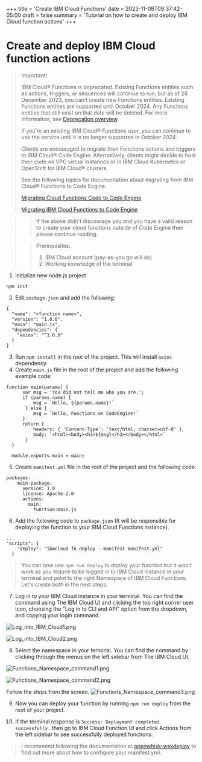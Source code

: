 +++
title = 'Create IBM Cloud Functions'
date = 2023-11-08T09:37:42-05:00
draft = false
summary = 'Tutorial on how to create and deploy IBM Cloud function actions'
+++

# Create and deploy IBM Cloud function actions

> Important!
> 
> IBM Cloud® Functions is deprecated. Existing Functions entities such as actions, triggers, or sequences will continue to run, but as of 28 December 2023, you can’t create new Functions entities. Existing Functions entities are supported until October 2024. Any Functions entities that still exist on that date will be deleted. For more information, see [Deprecation overview](https://cloud.ibm.com/docs/openwhisk?topic=openwhisk-dep-overview).
>
> If you’re an existing IBM Cloud® Functions user, you can continue to use the service until it is no longer supported in October 2024.
>
> Clients are encouraged to migrate their Functions actions and triggers to IBM Cloud® Code Engine. Alternatively, clients might decide to host their code on VPC virtual instances or in IBM Cloud Kubernetes or OpenShift for IBM Cloud® clusters.
>
> See the following topics for documentation about migrating from IBM Cloud® Functions to Code Engine.
>
> [Migrating Cloud Functions Code to Code Engine](https://www.ibm.com/blog/migrating-cloud-functions-code-to-code-engine)
> 
> [Migrating IBM Cloud Functions to Code Engine](https://cloud.ibm.com/docs/codeengine?topic=codeengine-fun-migrate)

>> If the above didn't discourage you and you have a valid reason to create your cloud functions outside of Code Engine then please continue reading.

>> Prerequisites:
>> 1. IBM Cloud account (pay-as-you go will do)
>> 2. Working knowledge of the terminal


1. Initialize new node.js project
```
npm init
```
2. Edit `package.json` and add the following:
```
{
  "name": "<function name>",
  "version": "1.0.0",
  "main": "main.js",
  "dependencies": {
    "axios": "^1.6.0"
  }
}
```
3. Run `npm install` in the root of the project. This will install `axios` dependency.
4. Create `main.js` file in the root of the project and add the following example code:
```
function main(params) {
      var msg = 'You did not tell me who you are.';
      if (params.name) {
          msg = `Hello, ${params.name}!`
       } else {
          msg = `Hello, Functions on CodeEngine!`
      }
      return {
          headers: { 'Content-Type': 'text/html; charset=utf-8' },
          body: `<html><body><h3>${msg}</h3></body></html>`
       }
  }
  
  module.exports.main = main;
```
5. Create `manifest.yml` file in the root of the project and the following code:
```
packages:
    main-package:
      version: 1.0
      license: Apache-2.0
      actions:
        main:
          function:main.js
```
6. Add the following code to `package.json` (It will be responsible for deploying the function to your IBM Cloud Functions instance).
```
...
"scripts": {
    "deploy": "ibmcloud fn deploy --manifest manifest.yml"
  }
```
> You can now use `npm run deploy` to deploy your function but it won't work as you require to be logged in to IBM Cloud instance in your terminal and point to the right Namespace of IBM Cloud Functions. Let's create both in the next steps.


7. Log in to your IBM Cloud instance in your terminal. You can find the command using The IBM Cloud UI and clicking the top right corner user icon, choosing the "Log in to CLI and API" option from the dropdown, and copying your login command.

![Log_into_IBM_Cloud1.png](/images/Log_into_IBM_Cloud1.png)

![Log_into_IBM_Cloud2.png](/images/Log_into_IBM_Cloud2.png)


8. Select the namespace in your terminal. You can find the command by clicking through the menus on the left sidebar from The IBM Cloud UI.

![Functions_Namespace_command1.png](/images/Functions_Namespace_command1.png)

![Functions_Namespace_command2.png](/images/Functions_Namespace_command2.png)

Follow the steps from the screen.
![Functions_Namespace_command3.png](/images/Functions_Namespace_command3.png)

9. Now you can deploy your function by running `npm run deploy` from the root of your project.

10.  If the terminal response is `Success: Deployment completed successfully.` then go to IBM Cloud Function UI and click Actions from the left sidebar to see successfully deployed functions.

> I recommend following the documentation at [openwhisk-wskdeploy](https://github.com/apache/openwhisk-wskdeploy) to find out more about how to configure your manifest.yml.
